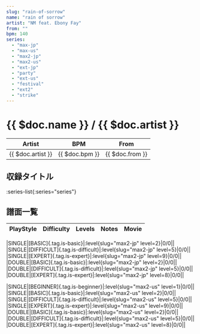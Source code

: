 ```yaml
---
slug: "rain-of-sorrow"
name: "rain of sorrow"
artist: "NM feat. Ebony Fay"
from: ""
bpm: 140
series:
  - "max-jp"
  - "max-us"
  - "max2-jp"
  - "max2-us"
  - "ext-jp"
  - "party"
  - "ext-us"
  - "festival"
  - "ext2"
  - "strike"
---
```


# {{ $doc.name }} / {{ $doc.artist }}

|Artist|BPM|From|
|------|---|----|
|{{ $doc.artist }}|{{ $doc.bpm }}|{{ $doc.from }}|

## 収録タイトル

:series-list{:series="series"}

## 譜面一覧

|PlayStyle|Difficulty|Levels|Notes|Movie|
|---------|----------|------|-----|-----|
<!-- max2-jp -->
|SINGLE|[BASIC]{.tag.is-basic}|:level{slug="max2-jp" level=2}|0/0||
|SINGLE|[DIFFICULT]{.tag.is-difficult}|:level{slug="max2-jp" level=5}|0/0||
|SINGLE|[EXPERT]{.tag.is-expert}|:level{slug="max2-jp" level=9}|0/0||
|DOUBLE|[BASIC]{.tag.is-basic}|:level{slug="max2-jp" level=2}|0/0||
|DOUBLE|[DIFFICULT]{.tag.is-difficult}|:level{slug="max2-jp" level=5}|0/0||
|DOUBLE|[EXPERT]{.tag.is-expert}|:level{slug="max2-jp" level=8}|0/0||
<!-- max2-us -->
|SINGLE|[BEGINNER]{.tag.is-beginner}|:level{slug="max2-us" level=1}|0/0||
|SINGLE|[BASIC]{.tag.is-basic}|:level{slug="max2-us" level=2}|0/0||
|SINGLE|[DIFFICULT]{.tag.is-difficult}|:level{slug="max2-us" level=5}|0/0||
|SINGLE|[EXPERT]{.tag.is-expert}|:level{slug="max2-us" level=9}|0/0||
|DOUBLE|[BASIC]{.tag.is-basic}|:level{slug="max2-us" level=2}|0/0||
|DOUBLE|[DIFFICULT]{.tag.is-difficult}|:level{slug="max2-us" level=5}|0/0||
|DOUBLE|[EXPERT]{.tag.is-expert}|:level{slug="max2-us" level=8}|0/0||
